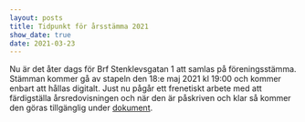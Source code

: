 ```yaml
---
layout: posts
title: Tidpunkt för årsstämma 2021
show_date: true
date: 2021-03-23
---
```

Nu är det åter dags för Brf Stenklevsgatan 1 att samlas på föreningsstämma. Stämman kommer gå av stapeln den 18:e maj 2021 kl 19:00 och kommer enbart att hållas digitalt. Just nu pågår ett frenetiskt arbete med att färdigställa årsredovisningen och när den är påskriven och klar så kommer den göras tillgänglig under [dokument](/documents/).